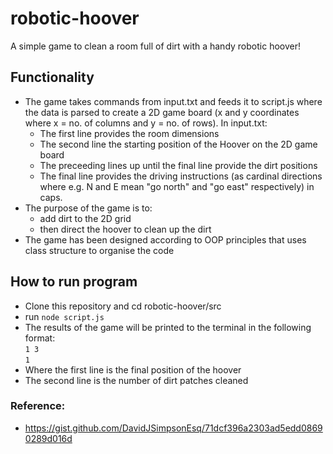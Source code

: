 # robotic-hoover
A simple game to clean a room full of dirt with a handy robotic hoover!

## Functionality 
* The game takes commands from input.txt and feeds it to script.js where the data is parsed to create a 2D game board (x and y coordinates where x = no. of columns and y = no. of rows). In input.txt:
   * The first line provides the room dimensions
   * The second line the starting position of the Hoover on the 2D game board
   * The preceeding lines up until the final line provide the dirt positions 
   * The final line provides the driving instructions (as cardinal directions where e.g. N and E mean "go north" and "go east" respectively) in caps.
* The purpose of the game is to:
   * add dirt to the 2D grid
   * then direct the hoover to clean up the dirt  
* The game has been designed according to OOP principles that uses class structure to organise the code 

## How to run program
- Clone this repository and cd robotic-hoover/src 
- run `node script.js`
- The results of the game will be printed to the terminal in the following format:\
`1 3`\
`1`
- Where the first line is the final position of the hoover
- The second line is the number of dirt patches cleaned

### Reference:
- https://gist.github.com/DavidJSimpsonEsq/71dcf396a2303ad5edd08690289d016d
